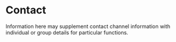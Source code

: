 # Contact #
Information here may supplement contact channel information with individual or group details for particular functions.
